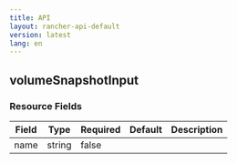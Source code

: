 ```yaml
---
title: API
layout: rancher-api-default
version: latest
lang: en
---
```


## volumeSnapshotInput





### Resource Fields

Field | Type | Required | Default | Description
---|---|---|---|---
name | string | false |  | 

